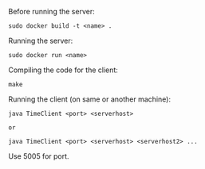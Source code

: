 


Before running the server:

	sudo docker build -t <name> .

Running the server:

	sudo docker run <name>

Compiling the code for the client:

	make

Running the client (on same or another machine):

	java TimeClient <port> <serverhost>

	or

	java TimeClient <port> <serverhost> <serverhost2> ...

Use 5005 for port.
